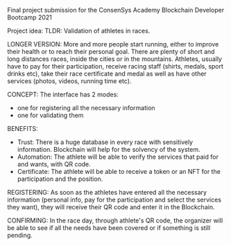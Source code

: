 Final project submission for the ConsenSys Academy Blockchain Developer Bootcamp 2021

Project idea:
TLDR: Validation of athletes in races.

LONGER VERSION: More and more people start running, either to improve their health or to reach their personal goal. 
There are plenty of short and long distances races, inside the cities or in the mountains. Athletes, usually have to pay for their participation, receive racing staff (shirts, medals, sport drinks etc), 
take their race certificate and medal as well as have other services (photos, videos, running time etc).

CONCEPT: The interface has 2 modes:

- one for registering all the necessary information
- one for validating them

BENEFITS:
- Trust: There is a huge database in every race with sensitively information. Blockchain will help for the solvency of the system.
- Automation: The athlete will be able to verify the services that paid for and wants, with QR code.
- Certificate: The athlete will be able to receive a token or an NFT for the participation and the position. 

REGISTERING: As soon as the athletes have entered all the necessary information (personal info, pay for the participation and select the services they want), 
they will receive their QR code and enter it in the Blockchain.

CONFIRMING: In the race day, through athlete's QR code, the organizer will be able to see if all the needs have been covered or if something is still pending.
